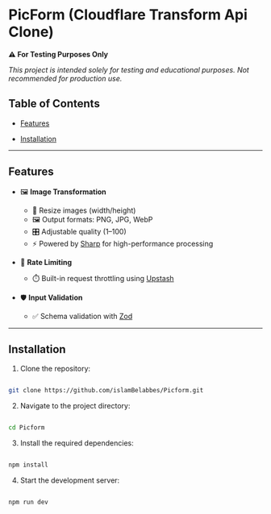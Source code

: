 # PicForm (Cloudflare Transform Api Clone)

**⚠️ For Testing Purposes Only**

_This project is intended solely for testing and educational purposes. Not recommended for production use._

## Table of Contents

- [Features](#features)

- [Installation](#installation)

---

## Features

- 🖼️ **Image Transformation**
  - 📏 Resize images (width/height)
  - 🖼️ Output formats: PNG, JPG, WebP
  - 🎛️ Adjustable quality (1–100)
  - ⚡ Powered by [Sharp](https://sharp.pixelplumbing.com/) for high-performance processing

- 🚦 **Rate Limiting**
  - ⏱️ Built-in request throttling using [Upstash](https://upstash.com/)

- 🛡️ **Input Validation**
  - ✅ Schema validation with [Zod](https://zod.dev/)

---

## Installation

1. Clone the repository:

```bash

git clone https://github.com/islamBelabbes/Picform.git

```

2. Navigate to the project directory:

```bash

cd Picform

```

3. Install the required dependencies:

```bash

npm install

```

4. Start the development server:

```bash

npm run dev

```
